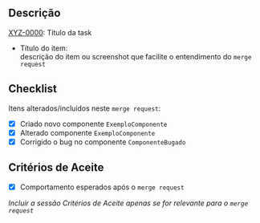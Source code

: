 ## Descrição

[XYZ-0000](https://company.com/browse/XYZ-0000): Título da task

- Título do item: \
descrição do item ou screenshot que facilite o entendimento do `merge request`

## Checklist

Itens alterados/incluídos neste `merge request`:

- [x] Criado novo componente `ExemploComponente`
- [x] Alterado componente `ExemploComponente`
- [x] Corrigido o bug no componente `ComponenteBugado`

## Critérios de Aceite

- [x] Comportamento esperados após o  `merge request`

_Incluir a sessão Critérios de Aceite apenas se for relevante para o `merge request`_